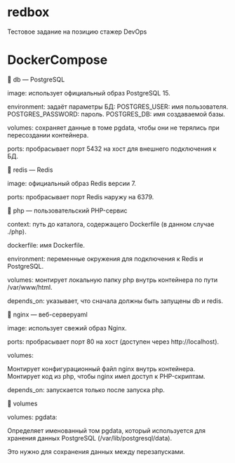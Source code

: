 # redbox
Тестовое задание на позицию стажер DevOps
# DockerCompose
🔹 db — PostgreSQL

image: использует официальный образ PostgreSQL 15.

environment: задаёт параметры БД:
POSTGRES_USER: имя пользователя.
POSTGRES_PASSWORD: пароль.
POSTGRES_DB: имя создаваемой базы.

volumes: сохраняет данные в томе pgdata, чтобы они не терялись при пересоздании контейнера.

ports: пробрасывает порт 5432 на хост для внешнего подключения к БД.


🔹 redis — Redis

image: официальный образ Redis версии 7.

ports: пробрасывает порт Redis наружу на 6379.


🔹 php — пользовательский PHP-сервис

context: путь до каталога, содержащего Dockerfile (в данном случае ./php).

dockerfile: имя Dockerfile.

environment: переменные окружения для подключения к Redis и PostgreSQL.

volumes: монтирует локальную папку php внутрь контейнера по пути /var/www/html.

depends_on: указывает, что сначала должны быть запущены db и redis.


🔹 nginx — веб-серверyaml

image: использует свежий образ Nginx.

ports: пробрасывает порт 80 на хост (доступен через http://localhost).

volumes:

Монтирует конфигурационный файл nginx внутрь контейнера.
Монтирует код из php, чтобы nginx имел доступ к PHP-скриптам.

depends_on: запускается только после запуска php.



🔹 volumes

volumes:
  pgdata:

Определяет именованный том pgdata, который используется для хранения данных PostgreSQL (/var/lib/postgresql/data).

Это нужно для сохранения данных между перезапусками.
